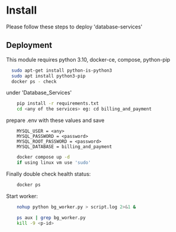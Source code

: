 
# Install

Please follow these steps to deploy 'database-services'



## Deployment

This module requires python 3.10, docker-ce, compose, python-pip

```bash
  sudo apt-get install python-is-python3
  sudo apt install python3-pip
  docker ps - check 
```
under 'Database_Services'
```bash
    pip install -r requirements.txt
    cd <any of the services> eg: cd billing_and_payment
```
prepare .env with these values and save
```env
    MYSQL_USER = <any>
    MYSQL_PASSWORD = <password>
    MYSQL_ROOT_PASSWORD = <password>
    MYSQL_DATABASE = billing_and_payment
```
```bash
    docker compose up -d
    if using linux vm use 'sudo'
```
Finally double check health status:
```bash
    docker ps
``` 
Start worker:
```bash
    nohup python bg_worker.py > script.log 2>&1 &
``` 
```bash
    ps aux | grep bg_worker.py
    kill -9 <p-id>
``` 